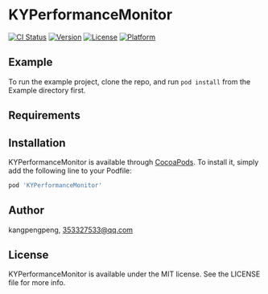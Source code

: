 # KYPerformanceMonitor

[![CI Status](https://img.shields.io/travis/kangpengpeng/KYPerformanceMonitor.svg?style=flat)](https://travis-ci.org/kangpengpeng/KYPerformanceMonitor)
[![Version](https://img.shields.io/cocoapods/v/KYPerformanceMonitor.svg?style=flat)](https://cocoapods.org/pods/KYPerformanceMonitor)
[![License](https://img.shields.io/cocoapods/l/KYPerformanceMonitor.svg?style=flat)](https://cocoapods.org/pods/KYPerformanceMonitor)
[![Platform](https://img.shields.io/cocoapods/p/KYPerformanceMonitor.svg?style=flat)](https://cocoapods.org/pods/KYPerformanceMonitor)

## Example

To run the example project, clone the repo, and run `pod install` from the Example directory first.

## Requirements

## Installation

KYPerformanceMonitor is available through [CocoaPods](https://cocoapods.org). To install
it, simply add the following line to your Podfile:

```ruby
pod 'KYPerformanceMonitor'
```

## Author

kangpengpeng, 353327533@qq.com

## License

KYPerformanceMonitor is available under the MIT license. See the LICENSE file for more info.
